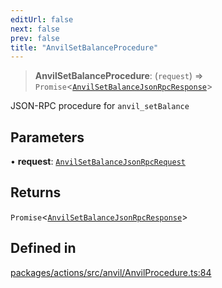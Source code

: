 ```yaml
---
editUrl: false
next: false
prev: false
title: "AnvilSetBalanceProcedure"
---
```


> **AnvilSetBalanceProcedure**: (`request`) => `Promise`\<[`AnvilSetBalanceJsonRpcResponse`](/reference/tevm/actions/type-aliases/anvilsetbalancejsonrpcresponse/)\>

JSON-RPC procedure for `anvil_setBalance`

## Parameters

• **request**: [`AnvilSetBalanceJsonRpcRequest`](/reference/tevm/actions/type-aliases/anvilsetbalancejsonrpcrequest/)

## Returns

`Promise`\<[`AnvilSetBalanceJsonRpcResponse`](/reference/tevm/actions/type-aliases/anvilsetbalancejsonrpcresponse/)\>

## Defined in

[packages/actions/src/anvil/AnvilProcedure.ts:84](https://github.com/evmts/tevm-monorepo/blob/main/packages/actions/src/anvil/AnvilProcedure.ts#L84)
